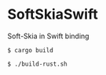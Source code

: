 # SoftSkiaSwift

Soft-Skia in Swift binding


```shell
$ cargo build
```


```shell
$ ./build-rust.sh
```